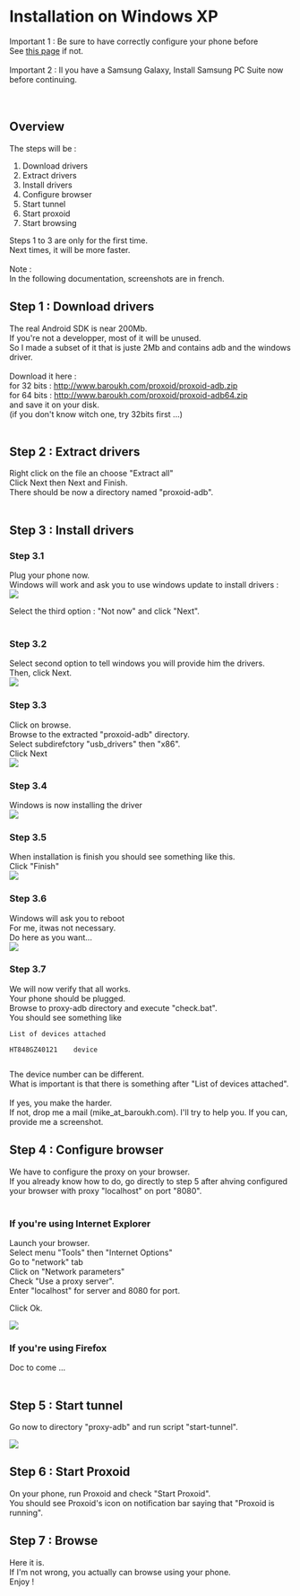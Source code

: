 # Installation on Windows XP #

Important 1 : Be sure to have correctly configure your phone before<br>
See <a href='installationPhone.md'>this page</a> if not.<br>
<br>
Important 2 : Il you have a Samsung Galaxy, Install Samsung PC Suite now before continuing.<br>
<br>
<br>
<h2>Overview</h2>

The steps will be :<br>
<ol><li>Download drivers<br>
</li><li>Extract drivers<br>
</li><li>Install drivers<br>
</li><li>Configure browser<br>
</li><li>Start tunnel<br>
</li><li>Start proxoid<br>
</li><li>Start browsing</li></ol>

Steps 1 to 3 are only for the first time.<br>
Next times, it will be more faster.<br>
<br>
Note :<br />
In the following documentation, screenshots are in french.<br />

<h2>Step 1 : Download drivers</h2>

The real Android SDK is near 200Mb.<br />
If you're not a developper, most of it will be unused.<br />
So I made a subset of it that is juste 2Mb and contains adb and the windows driver.<br>
<br>
Download it here :<br />
for 32 bits : <a href='http://www.baroukh.com/proxoid/proxoid-adb.zip'>http://www.baroukh.com/proxoid/proxoid-adb.zip</a><br />
for 64 bits : <a href='http://www.baroukh.com/proxoid/proxoid-adb64.zip'>http://www.baroukh.com/proxoid/proxoid-adb64.zip</a><br />
and save it on your disk.<br />
(if you don't know witch one, try 32bits first ...)<br>
<br>
<h2>Step 2 : Extract drivers</h2>

Right click on the file an choose "Extract all"<br>
Click Next then Next and Finish.<br>
There should be now a directory named "proxoid-adb".<br>
<br>
<h2>Step 3 : Install drivers</h2>

<h3>Step 3.1</h3>
Plug your phone now.<br />
Windows will work and ask you to use windows update to install drivers :<br />
<img src='http://www.baroukh.com/proxoid/proxoidxp-1.png' />

Select the third option : "Not now" and click "Next".<br>
<br>
<h3>Step 3.2</h3>

Select second option to tell windows you will provide him the drivers.<br>
Then, click Next.<br />
<img src='http://www.baroukh.com/proxoid/proxoidxp-2.png' />

<h3>Step 3.3</h3>

Click on browse.<br>
Browse to the extracted "proxoid-adb" directory.<br />
Select subdirefctory "usb_drivers" then "x86".<br />
Click Next<br />
<img src='http://www.baroukh.com/proxoid/proxoidxp-3.png' />

<h3>Step 3.4</h3>

Windows is now installing the driver<br />
<img src='http://www.baroukh.com/proxoid/proxoidxp-4.png' />

<h3>Step 3.5</h3>

When installation is finish you should see something like this.<br>
Click "Finish"<br />
<img src='http://www.baroukh.com/proxoid/proxoidxp-5.png' />

<h3>Step 3.6</h3>

Windows will ask you to reboot<br />
For me, itwas not necessary.<br />
Do here as you want...<br />
<img src='http://www.baroukh.com/proxoid/proxoidxp-7.png' />

<h3>Step 3.7</h3>

We will now verify that all works.<br />
Your phone should be plugged.<br />
Browse to proxy-adb directory and execute "check.bat".<br />
You should see something like<br>
<pre><code>List of devices attached<br>
HT848GZ40121    device<br>
</code></pre>

The device number can be different.<br />
What is important is that there is something after "List of devices attached".<br>
<br>
If yes, you make the harder.<br />
If not, drop me a mail (mike_at_baroukh.com). I'll try to help you. If you can, provide me a screenshot.<br />

<h2>Step 4 : Configure browser</h2>

We have to configure the proxy on your browser.<br>
If you already know how to do, go directly to step 5 after ahving configured your browser with proxy "localhost" on port "8080".<br>
<br>
<h3>If you're using Internet Explorer</h3>

Launch your browser.<br />
Select menu "Tools" then "Internet Options"<br />
Go to "network" tab<br />
Click on "Network parameters"<br />
Check "Use a proxy server".<br />
Enter "localhost" for server and 8080 for port.<br />

Click Ok.<br />

<img src='http://www.baroukh.com/proxoid/proxoidxp-8.png' />

<h3>If you're using Firefox</h3>

Doc to come ...<br>
<br>
<h2>Step 5 : Start tunnel</h2>

Go now to directory "proxy-adb" and run script "start-tunnel".<br />

<img src='http://www.baroukh.com/proxoid/proxoidxp-6.png' />

<h2>Step 6 : Start Proxoid</h2>

On your phone, run Proxoid and check "Start Proxoid".<br />
You should see Proxoid's icon on notification bar saying that "Proxoid is running".<br />

<h2>Step 7 : Browse</h2>

Here it is.<br />
If I'm not wrong, you actually can browse using your phone. <br />
Enjoy !